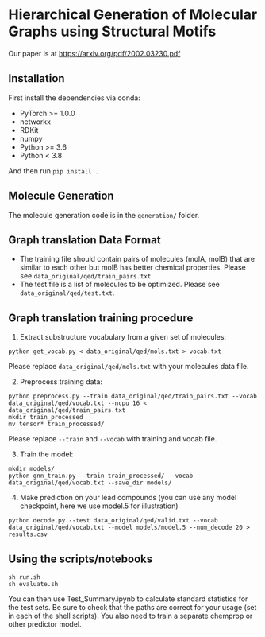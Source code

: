 # Hierarchical Generation of Molecular Graphs using Structural Motifs

Our paper is at https://arxiv.org/pdf/2002.03230.pdf

## Installation
First install the dependencies via conda:
 * PyTorch >= 1.0.0
 * networkx
 * RDKit
 * numpy
 * Python >= 3.6
 * Python < 3.8

And then run `pip install .`

## Molecule Generation
The molecule generation code is in the `generation/` folder.

## Graph translation Data Format
* The training file should contain pairs of molecules (molA, molB) that are similar to each other but molB has better chemical properties. Please see `data_original/qed/train_pairs.txt`.
* The test file is a list of molecules to be optimized. Please see `data_original/qed/test.txt`.

## Graph translation training procedure
1. Extract substructure vocabulary from a given set of molecules:
```
python get_vocab.py < data_original/qed/mols.txt > vocab.txt
```
Please replace `data_original/qed/mols.txt` with your molecules data file.

2. Preprocess training data:
```
python preprocess.py --train data_original/qed/train_pairs.txt --vocab data_original/qed/vocab.txt --ncpu 16 < data_original/qed/train_pairs.txt
mkdir train_processed
mv tensor* train_processed/
```
Please replace `--train` and `--vocab` with training and vocab file.

3. Train the model:
```
mkdir models/
python gnn_train.py --train train_processed/ --vocab data_original/qed/vocab.txt --save_dir models/ 
```

4. Make prediction on your lead compounds (you can use any model checkpoint, here we use model.5 for illustration)
```
python decode.py --test data_original/qed/valid.txt --vocab data_original/qed/vocab.txt --model models/model.5 --num_decode 20 > results.csv
```

## Using the scripts/notebooks

```
sh run.sh
sh evaluate.sh
```
You can then use Test_Summary.ipynb to calculate standard statistics for the test sets. Be sure to check that the paths are correct for your usage (set in each of the shell scripts). You also need to train a separate chemprop or other predictor model.

